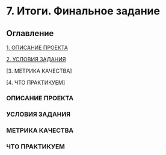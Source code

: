 # 7. Итоги. Финальное задание

## Оглавление
[1. ОПИСАНИЕ ПРОЕКТА](https://github.com/almazrl80/ds/tree/main?tab=readme-ov-file#описание-проекта)

[2. УСЛОВИЯ ЗАДАНИЯ](https://github.com/almazrl80/ds/blob/main/readme.md#какой-кейс-решаем)

[3. МЕТРИКА КАЧЕСТВА]

[4. ЧТО ПРАКТИКУЕМ]

### ОПИСАНИЕ ПРОЕКТА
### УСЛОВИЯ ЗАДАНИЯ
### МЕТРИКА КАЧЕСТВА
### ЧТО ПРАКТИКУЕМ